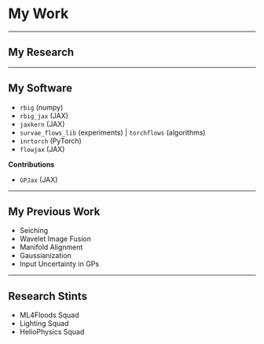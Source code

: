 # My Work


---
## My Research


---
## My Software


* `rbig` (numpy)
* `rbig_jax` (JAX)
* `jaxkern` (JAX)
* `survae_flows_lib` (experiments) | `torchflows` (algorithms)
* `inrtorch` (PyTorch)
* `flowjax` (JAX)


**Contributions**

* `GPJax` (JAX)


---
## My Previous Work

* Seiching
* Wavelet Image Fusion
* Manifold Alignment
* Gaussianization
* Input Uncertainty in GPs


---
## Research Stints

* ML4Floods Squad
* Lighting Squad
* HelioPhysics Squad
